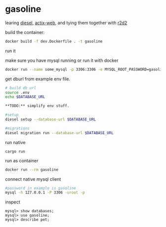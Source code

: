 # gasoline

learing [diesel](https://lib.rs/crates/diesel), [actix-web](https://lib.rs/crates/actix-web), and tying them together with [r2d2](https://lib.rs/crates/r2d2)

build the container:

```sh
docker build -f dev.Dockerfile . -t gasoline
```

run it

make sure you have mysql running or run it with docker

```sh
docker run --name some_mysql -p 3306:3306 -e MYSQL_ROOT_PASSWORD=gasoline mysql
```

get dburl from example env file.

```sh
# build db url
source .env
echo $DATABASE_URL

**TODO:** simplify env stuff.

#setup
diesel setup --database-url $DATABASE_URL

#migrations
diesel migration run --database-url $DATABASE_URL
```

run native

```
cargo run
```

run as container

```sh
docker run --rm gasoline
```

connect native mysql client

```sh
#password in example is gasoline
mysql -h 127.0.0.1 -P 3306 -uroot -p
```

inspect

```
mysql> show databases;
mysql> use gasoline;
mysql> describe pet;
```
